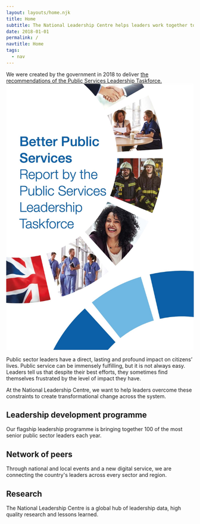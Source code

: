 ```yaml
---
layout: layouts/home.njk
title: Home
subtitle: The National Leadership Centre helps leaders work together to improve public services.
date: 2018-01-01
permalink: /
navtitle: Home
tags:
  - nav
---
```


<p class="taskforce-report">
<span class="taskforce-report__column-one">
We were created by the government in 2018 to deliver <a href="https://www.gov.uk/government/publications/national-leadership-centre" target="_blank"> the recommendations of the Public Services Leadership Taskforce.</a>
</span>
<span class="taskforce-report__column-two">
  <a class="taskforce-report__image" href="https://www.gov.uk/government/publications/national-leadership-centre" target="_blank">
    <img src="/static/img/taskforce-report.jpg" alt="Taskforce report" />
  </a>
  </span>
</p>

Public sector leaders have a direct, lasting and profound impact on citizens’ lives. Public service can be immensely fulfilling, but it is not always easy. Leaders tell us that despite their best efforts, they sometimes find themselves frustrated by the level of impact they have.

<p class="gradient-text">
At the National Leadership Centre, we want to help leaders overcome these constraints to create transformational change across the system.
</p>

## Leadership development programme
Our flagship leadership programme is bringing together 100 of the most senior public sector leaders each year.

## Network of peers
Through national and local events and a new digital service, we are connecting the country's leaders across every sector and region.

## Research 
The National Leadership Centre is a global hub of leadership data, high quality research and lessons learned.
